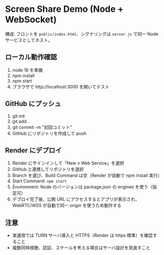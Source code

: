 # Screen Share Demo (Node + WebSocket)

構成: フロントを `public/index.html`、シグナリングは `server.js` で同一 Node サービスとしてホスト。

## ローカル動作確認
1. node 18 を準備
2. npm install
3. npm start
4. ブラウザで http://localhost:3000 を開いてテスト

## GitHub にプッシュ
1. git init
2. git add .
3. git commit -m "初回コミット"
4. GitHub にリポジトリを作成して push

## Render にデプロイ
1. Render にサインインして「New » Web Service」を選択
2. GitHub と連携してリポジトリを選択
3. Branch を選び、Build Command は空（Render が自動で npm install 実行）
4. Start Command: `npm start`
5. Environment: Node のバージョンは package.json の engines を使う（指定可）
6. デプロイ完了後、公開 URL にアクセスするとアプリが表示され、WebRTC/WSS が自動で同一 origin を使うため動作する

## 注意
- 実運用では TURN サーバ導入と HTTPS（Render は https 標準）を確認すること
- 複数同時視聴、認証、スケールを考える場合はサーバ設計を見直すこと
